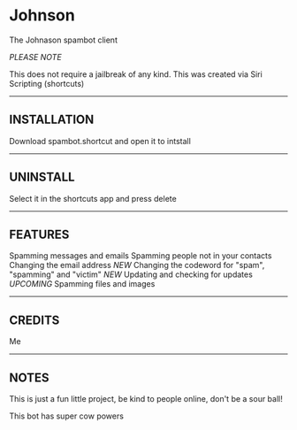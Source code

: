 # Johnson

The Johnason spambot client

*PLEASE NOTE*

This does not require a jailbreak of any kind. This was created via Siri Scripting (shortcuts)

------------------------------
INSTALLATION
------------------------------
Download spambot.shortcut and open it to intstall

------------------------------
UNINSTALL
------------------------------
Select it in the shortcuts app and press delete

------------------------------
FEATURES
------------------------------
Spamming messages and emails
Spamming people not in your contacts
Changing the email address
*NEW* Changing the codeword for "spam", "spamming" and "victim"
*NEW* Updating and checking for updates
*UPCOMING* Spamming files and images

------------------------------
CREDITS
------------------------------
Me

------------------------------
NOTES
------------------------------
This is just a fun little project, be kind to people online, don't be a sour ball!

This bot has super cow powers
